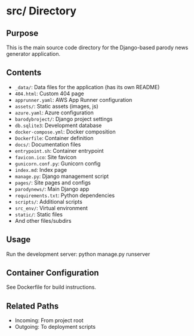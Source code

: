 # src/ Directory

## Purpose
This is the main source code directory for the Django-based parody news generator application.

## Contents
- `_data/`: Data files for the application (has its own README)
- `404.html`: Custom 404 page
- `apprunner.yaml`: AWS App Runner configuration
- `assets/`: Static assets (images, js)
- `azure.yaml`: Azure configuration
- `barodybroject/`: Django project settings
- `db.sqlite3`: Development database
- `docker-compose.yml`: Docker composition
- `Dockerfile`: Container definition
- `docs/`: Documentation files
- `entrypoint.sh`: Container entrypoint
- `favicon.ico`: Site favicon
- `gunicorn.conf.py`: Gunicorn config
- `index.md`: Index page
- `manage.py`: Django management script
- `pages/`: Site pages and configs
- `parodynews/`: Main Django app
- `requirements.txt`: Python dependencies
- `scripts/`: Additional scripts
- `src_env/`: Virtual environment
- `static/`: Static files
- And other files/subdirs

## Usage
Run the development server: python manage.py runserver

## Container Configuration
See Dockerfile for build instructions.

## Related Paths
- Incoming: From project root
- Outgoing: To deployment scripts
